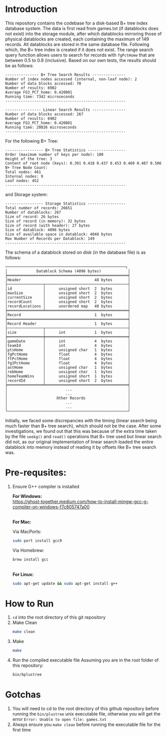 # Introduction
This repository contains the codebase for a disk-based B+ tree index database system. The data is first read from games.txt (if datablocks does not exist) into the storage module, after which datablocks mirroring those of physical datablocks are created, each containing the maximum of 149 records. All datablocks are stored in the same database file. Following which, the B+ tree index is created if it does not exist. The range search query function allows users to search for records with `fgPctHome` that are between 0.5 to 0.8 (inclusive). Based on our own tests, the results should be as follows:

```
--------------- B+ Tree Search Results ---------------
Number of index nodes accessed (internal, non-leaf node): 2
Number of data blocks accessed: 70
Number of results: 6902
Average FG3_PCT_home: 0.420801
Running time: 7342 microseconds
------------------------------------------------------

---------------- Linear Search Results ---------------
Number of data blocks accessed: 267
Number of results: 6902
Average FG3_PCT_home: 0.420801
Running time: 28026 microseconds
------------------------------------------------------
```

For the following B+ Tree:
```
----------------- B+ Tree Statistics -----------------
Order (maximum number of keys per node): 100
Height of the tree: 3
Content of root node (keys): 0.391 0.418 0.437 0.453 0.469 0.487 0.506 
B+ Tree Node Count:
Total nodes: 461
Internal nodes: 9
Leaf nodes: 452
------------------------------------------------------
```

and Storage system:
```
----------------- Storage Statistics -----------------
Total number of records: 26651
Number of datablocks: 267
Size of record: 26 bytes
Size of record (in memory): 32 bytes
Size of record (with header): 27 bytes
Size of datablock: 4096 bytes
Size of available space in datablock: 4048 bytes
Max Number of Records per Datablock: 149
------------------------------------------------------
```
The schema of a datablock stored on disk (in the database file) is as follows:
```
──────────────────────────────────────────────────────┐
│             Datablock Schema (4096 bytes)            │
╞══════════════════════════════════════════════════════╡
│Header                                 48 bytes       │
├────────────────┬─────────────────────────────────────┤
│id              │      unsigned short  2  bytes       │
│maxSize         │      unsigned short  2  bytes       │
│currentSize     │      unsigned short  2  bytes       │
│recordCount     │      unsigned short  2  bytes       │
│recordLocations │      unordered map   40 bytes       │
╞════════════════╧═════════════════════════════════════╡
│Record                                 1  bytes       │
╞══════════════════════════════════════════════════════╡
│Record Header                          1  bytes       │
├────────────────┬─────────────────────────────────────┤
│size            │      int             1  bytes       │
╞════════════════╪═════════════════════════════════════╡
│gameDate        │      int             4  bytes       │
│teamId          │      int             4  bytes       │
│ptsHome         │      unsigned char   1  bytes       │
│fgPctHome       │      float           4  bytes       │
│ftPctHome       │      float           4  bytes       │
│fg3PctHome      │      float           4  bytes       │
│astHome         │      unsigned char   1  bytes       │
│rebHome         │      unsigned char   1  bytes       │
│homeTeamWins    │      unsigned short  1  bytes       │
│recordId        │      unsigned short  2  bytes       │
╞════════════════╧═════════════════════════════════════╡
│                          ...                         │
│                          ...                         │
│                      Other Records                   │
│                          ...                         │
│                          ...                         │
└──────────────────────────────────────────────────────┘
```

Initially, we faced some discrepancies with the timing (linear search being much faster than B+ tree search), which should not be the case. After some investigations, we found out that this was because of the extra time taken by the file `seekg()` and `read()` operations that B+ tree used but linear search did not, as our original implementation of linear search loaded the entire datablock into memory instead of reading it by offsets like B+ tree search was.

# Pre-requsites:
1. Ensure G++ compiler is installed

   **For Windows:**<br>
   https://ghost-together.medium.com/how-to-install-mingw-gcc-g-compiler-on-windows-f7c805747a00
   
   <br>**For Mac:**<br>

   Via MacPorts:
   ```bash
   sudo port install gcc9
   ```

   Via Homebrew:
   ```bash
   brew install gcc
   ```

   <br>**For Linux:**<br>
   ```bash
   sudo apt-get update && sudo apt-get install g++
   ```
   
# How to Run
1. `cd` into the root directory of this git repository
2. Make Clean
   ```bash
   make clean
   ```
3. Make
   ```bash
   make
   ```
4. Run the compiled executable file
   Assuming you are in the root folder of this repository:
   ```bash
   bin/bplustree
   ```
   
# Gotchas
1. You will need to cd to the root directory of this github repository before running the `bin/plustree` unix executable file, otherwise you will get the error `Error: Unable to open file: games.txt`
2. Always ensure you `make clean` before running the executable file for the first time

